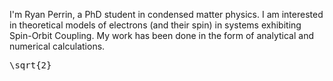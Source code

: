 I'm Ryan Perrin, a PhD student in condensed matter physics. I am interested in theoretical models of electrons (and their spin) in systems exhibiting Spin-Orbit Coupling. My work has been done in the form of analytical and numerical calculations. 
<pre xml:lang="latex">\sqrt{2}</pre>
